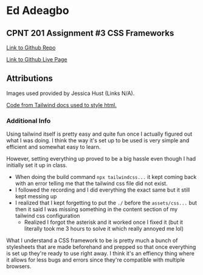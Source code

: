 # Ed Adeagbo

## CPNT 201 Assignment #3 CSS Frameworks

[Link to Github Repo](https://github.com/ykEddie/cpnt201-a3)

[Link to Github Live Page](https://ykeddie.github.io/cpnt201-a3/)

## Attributions

Images used provided by Jessica Hust (Links N/A).

[Code from Tailwind docs used to style html.](https://tailwindcss.com/)

### Additional Info

Using tailwind itself is pretty easy and quite fun once I actually figured out what I was doing. I think the way it's set up to be used is very simple and efficient and somewhat easy to learn.

However, setting everything up proved to be a big hassle even though I had initially set it up in class.
- When doing the build command `npx tailwindcss...` it kept coming back with an error telling me that the tailwind css file did not exist.
- I followed the recording and I did everything the exact same but it still kept messing up
- I realized that I kept forgetting to put the `./` before the `assets/css...` but then it said I was missing something in the content section of my tailwind css configuration
  - Realized I forgot the asterisk and it worked once I fixed it (but it literally took me 3 hours to solve it which really annoyed me lol)

What I understand a CSS framework to be is pretty much a bunch of stylesheets that are made beforehand and prepped so that once everything is set up they're ready to use right away. I think it's an effiency thing where it allows for less bugs and errors since they're compatible with multiple browsers.